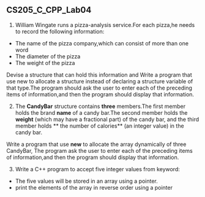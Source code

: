 <!--
 * @Github: https://github.com/Certseeds
 * @Author: nanoseeds
 * @Date: 2020-06-08 09:00:04
 * @LastEditors: nanoseeds
 * @LastEditTime: 2021-06-18 22:45:53
   * @License: CC-BY-NC-SA_V4_0 or any later version 
   -->

## CS205_C_CPP_Lab04

1. William Wingate runs a pizza-analysis service.For each pizza,he needs to record the following information:

+ The name of the pizza company,which can consist of more than one word
+ The diameter of the pizza
+ The weight of the pizza

Devise a structure that can hold this information and Write a program that use new to allocate a structure instead of
declaring a structure variable of that type.The program should ask the user to enter each of the preceding items of
information,and then the program should display that information.

2. The **CandyBar** structure contains **three** members.The first member holds the brand **name** of a candy bar.The
   second member holds the **weight** (which may have a fractional part) of the candy bar, and the third member holds **
   the number of calories** (an integer value) in the candy bar.

Write a program that use **new** to allocate the array dynamically of three CandyBar, The program ask the user to enter
each of the preceding items of information,and then the program should display that information.

3. Write a C++ program to accept five integer values from keyword:

+ The five values will be stored in an array using a pointer.
+ print the elements of the array in reverse order using a pointer
